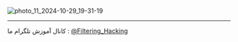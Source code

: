 ![photo_11_2024-10-29_19-31-19](https://github.com/user-attachments/assets/91cad76c-b895-4bb7-842b-4492ba35dcce)

--------------------
کانال آموزش تلگرام ما :
[@Filtering_Hacking](https://t.me/Filtering_Hacking)
